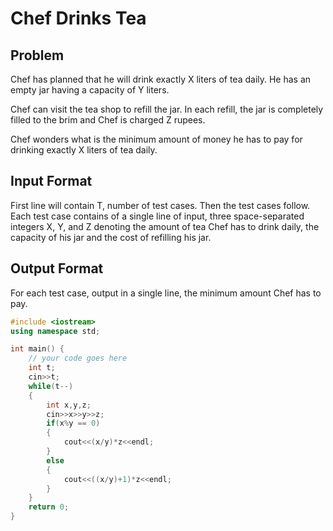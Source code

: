 # Chef Drinks Tea
## Problem
Chef has planned that he will drink exactly X liters of tea daily. He has an empty jar having a capacity of Y liters.

Chef can visit the tea shop to refill the jar. In each refill, the jar is completely filled to the brim and Chef is charged Z rupees.

Chef wonders what is the minimum amount of money he has to pay for drinking exactly X liters of tea daily.

## Input Format
First line will contain T, number of test cases. Then the test cases follow.
Each test case contains of a single line of input, three space-separated integers X, Y, and Z denoting the amount of tea Chef has to drink daily, the capacity of his jar and the cost of refilling his jar.
## Output Format
For each test case, output in a single line, the minimum amount Chef has to pay.

```cpp
#include <iostream>
using namespace std;

int main() {
	// your code goes here
	int t;
	cin>>t;
	while(t--)
	{
	    int x,y,z;
	    cin>>x>>y>>z;
        if(x%y == 0)
        {
            cout<<(x/y)*z<<endl;
        }
        else
        {
            cout<<((x/y)+1)*z<<endl;
        }
	}
	return 0;
}

```